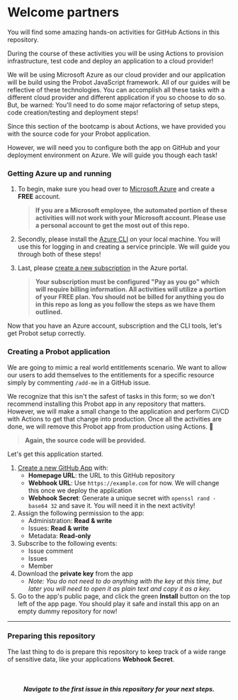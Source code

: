 # Welcome partners

You will find some amazing hands-on activities for GitHub Actions in this repository.

During the course of these activities you will be using Actions to provision infrastructure, test code and deploy an application to a cloud provider!

We will be using Microsoft Azure as our cloud provider and our application will be build using the Probot JavaScript framework. All of our guides will be reflective of these technologies. You can accomplish all these tasks with a different cloud provider and different application if you so choose to do so. But, be warned: You'll need to do some major refactoring of setup steps, code creation/testing and deployment steps!

Since this section of the bootcamp is about Actions, we have provided you with the source code for your Probot application.

However, we will need you to configure both the app on GitHub and your deployment environment on Azure. We will guide you though each task!

### Getting Azure up and running

1. To begin, make sure you head over to [Microsoft Azure](https://azure.microsoft.com/en-us/free/) and create a **FREE** account.

   > **If you are a Microsoft employee, the automated portion of these activities will not work with your Microsoft account. Please use a personal account to get the most out of this repo.**

2. Secondly, please install the [Azure CLI](https://docs.microsoft.com/en-us/cli/azure/install-azure-cli?view=azure-cli-latest) on your local machine. You will use this for logging in and creating a service principle. We will guide you through both of these steps!

3. Last, please [create a new subscription](https://docs.microsoft.com/en-us/azure/cost-management-billing/manage/create-subscription) in the Azure portal.

   > **Your subscription must be configured "Pay as you go" which will require billing information. All activities will utilize a portion of your FREE plan. You should not be billed for anything you do in this repo as long as you follow the steps as we have them outlined.**

Now that you have an Azure account, subscription and the CLI tools, let's get Probot setup correctly.

### Creating a Probot application

We are going to mimic a real world entitlements scenario. We want to allow our users to add themselves to the entitlements for a specific resource simply by commenting `/add-me` in a GitHub issue.

We recognize that this isn't the safest of tasks in this form; so we don't recommend installing this Probot app in any repository that matters. However, we will make a small change to the application and perform CI/CD with Actions to get that change into production. Once all the activities are done, we will remove this Probot app from production using Actions. 🎉

> **Again, the source code will be provided.**

Let's get this application started.

1. [Create a new GitHub App](https://github.com/settings/apps/new) with:
   - **Homepage URL**: the URL to this GitHub repository
   - **Webhook URL**: Use `https://example.com` for now. We will change this once we deploy the application
   - **Webhook Secret**: Generate a unique secret with `openssl rand -base64 32` and save it. You will need it in the next activity!
1. Assign the following permission to the app:
   - Administration: **Read & write**
   - Issues: **Read & write**
   - Metadata: **Read-only**
1. Subscribe to the following events:
   - Issue comment
   - Issues
   - Member
1. Download the **private key** from the app
   - _Note: You do not need to do anything with the key at this time, but later you will need to open it as plain text and copy it as a key._
2. Go to the app's public page, and click the green **Install** button on the top left of the app page. You should play it safe and install this app on an empty dummy repository for now!

---

### Preparing this repository

The last thing to do is prepare this repository to keep track of a wide range of sensitive data, like your applications **Webhook Secret**.

<br>
<h5 align="center"> Navigate to the first issue in this repository for your next steps.</h5>
